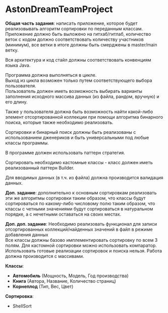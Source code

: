 # AstonDreamTeamProject

**Общая часть задания**: написать приложение, которое будет реализовывать алгоритм сортировки по переданным классам.  
Приложение должно быть выложено на гитхаб/гитлаб, количество веток с кодом должно соответствовать количеству участников (минимум), все ветки в итоге должны быть смерджены в master/main ветку.

Вся архитектура и код стайл должны соответствовать конвенциям языка Java.

Программа должна выполняться в цикле.  
Выход из цикла возможен только путем соответствующего выбора пользователя.  
Пользователь должен иметь возможность выбирать варианты заполнения исходного массива данных (из файла, рандом, вручную) и его длину.

Также у пользователя должна быть возможность найти какой-либо элемент отсортированной коллекции при помощи алгоритма бинарного поиска, которые также необходимо реализовать.

Сортировки и бинарный поиск должны быть реализованы с использованием дженериков и быть универсальными под любые классы программы.

В программе должен использовать паттерн стратегия.

Сортировать необходимо кастомные классы - класс должен иметь реализованный паттерн Builder.

Для вводимых данных (в т.ч. из файла) должна производится валидация данных.

**Доп. задание**: дополнительно к основным сортировкам реализовать эти же алгоритмы сортировки таким образом, что классы будут сортироваться по какому-либо числовому полю таким образом, что классы с четными значениями будут сортироваться в натуральном порядке, а с нечетными оставаться на своих местах.

**Доп. доп. задание**: Необходимо реализовать функционал для записи отсортированных коллекций/найденных значений в файл в режиме добавления данных  
Все классы должны базово имплементировать сортировку по всем 3 полям. Для кастомной сортировки можно использовать компаратор. Использовать готовые реализации сортировок и поиска нельзя. Работа должна производится с массивами.

**Классы**:  
- **Автомобиль** (Мощность, Модель, Год производства)  
- **Книга** (Автора, Название, Количество страниц)  
- **Корнеплод** (Тип, Вес, Цвет)

**Сортировка**:  
- ShellSort
